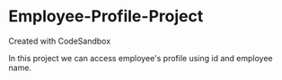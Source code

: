 # Employee-Profile-Project
Created with CodeSandbox

In this project we can access employee's profile using id and employee name.
